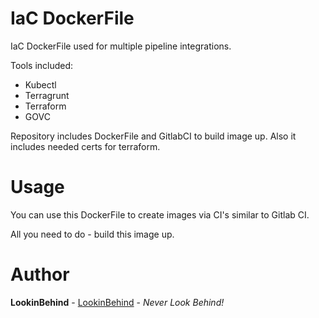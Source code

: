 # IaC DockerFile

IaC DockerFile used for multiple pipeline integrations.

Tools included:

- Kubectl
- Terragrunt
- Terraform
- GOVC

Repository includes DockerFile and GitlabCI to build image up. Also it includes needed certs for terraform.
 
# Usage

You can use this DockerFile to create images via CI's similar to Gitlab CI.

All you need to do - build this image up.

# Author

**LookinBehind** - [LookinBehind](https://github.com/LookinBehind) - *Never Look Behind!*
